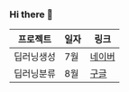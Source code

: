 ### Hi there 👋

프로젝트|일자|링크
------|---|---
딥러닝생성|7월|[네이버](www.naver.com)
딥러닝분류|8월|[구글](www.google.com)




<!--
**tlsdmswn01/Tlsdmswn01** is a ✨ _special_ ✨ repository because its `README.md` (this file) appears on your GitHub profile.

Here are some ideas to get you started:

- 🔭 I’m currently working on ...
- 🌱 I’m currently learning ...
- 👯 I’m looking to collaborate on ...
- 🤔 I’m looking for help with ...
- 💬 Ask me about ...
- 📫 How to reach me: ...
- 😄 Pronouns: ...
- ⚡ Fun fact: ...
-->
